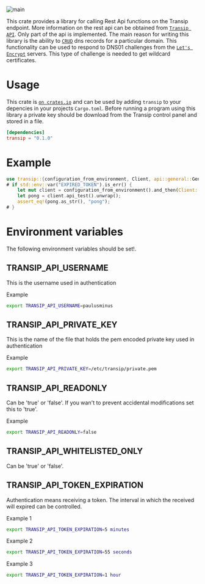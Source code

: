 ![main](https://github.com/paulusminus/transip-api/actions/workflows/rust.yml/badge.svg)

This crate provides a library for calling Rest Api functions on the Transip endpoint.
More information on the rest api can be obtained from [`Transip API`].
Only part of the api is implemented. The main reason for writing this library is the ability
to [`CRUD`] dns records for a particular domain. This functionality can be used to respond to DNS01 challenges
from the [`Let's Encrypt`] servers.
This type of challenge is needed to get wildcard certificates.

[`Transip API`]: https://api.transip.nl
[`CRUD`]: https://en.wikipedia.org/wiki/Create,_read,_update_and_delete
[`Let's Encrypt`]: https://letsencrypt.org

# Usage

This crate is [`on crates.io`] and can
be used by adding `transip` to your depencies in your projects `Cargo.toml`.
Before running a program using this library a private key should be download from the
Transip control panel and stored in a file.

[`on crates.io`]: https://crates.io/crates/transip

```toml
[dependencies]
transip = "0.1.0"
```

# Example

```rust
use transip::{configuration_from_environment, Client, api::general::GeneralApi};
# if std::env::var("EXPIRED_TOKEN").is_err() {
    let mut client = configuration_from_environment().and_then(Client::try_from).unwrap();
    let pong = client.api_test().unwrap();
    assert_eq!(pong.as_str(), "pong");
# }
```

# Environment variables

The following environment variables should be set!.

## TRANSIP_API_USERNAME

This is the username used in authentication

Example

```bash
export TRANSIP_API_USERNAME=paulusminus
```

## TRANSIP_API_PRIVATE_KEY

This is the name of the file that holds the pem encoded private key used in authentication

Example

```bash
export TRANSIP_API_PRIVATE_KEY=/etc/transip/private.pem
```

## TRANSIP_API_READONLY

Can be 'true' or 'false'. If you wan't to prevent accidental modifications set this to 'true'.

Example

```bash
export TRANSIP_API_READONLY=false
```

## TRANSIP_API_WHITELISTED_ONLY

Can be 'true' or 'false'.

## TRANSIP_API_TOKEN_EXPIRATION

Authentication means receiving a token. The interval in which the received will expired can be controlled.

Example 1

```bash
export TRANSIP_API_TOKEN_EXPIRATION=5 minutes
```

Example 2

```bash
export TRANSIP_API_TOKEN_EXPIRATION=55 seconds
```

Example 3

```bash
export TRANSIP_API_TOKEN_EXPIRATION=1 hour
```
